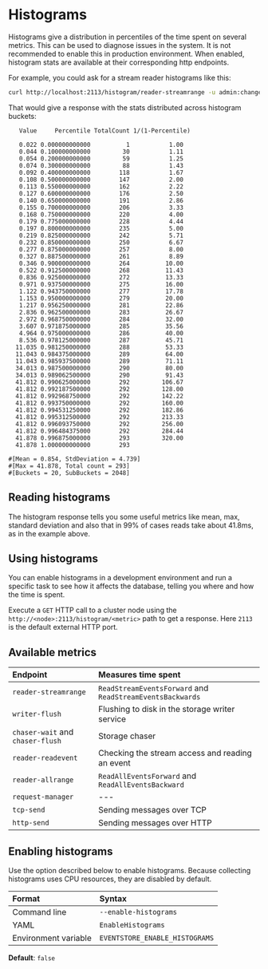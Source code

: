# Histograms

Histograms give a distribution in percentiles of the time spent on several metrics. This can be used to diagnose issues in the system. It is not recommended to enable this in production environment. When enabled, histogram stats are available at their corresponding http endpoints.

For example, you could ask for a stream reader histograms like this:

```bash
curl http://localhost:2113/histogram/reader-streamrange -u admin:changeit
```

That would give a response with the stats distributed across histogram buckets:

```
   Value     Percentile TotalCount 1/(1-Percentile)

   0.022 0.000000000000          1           1.00
   0.044 0.100000000000         30           1.11
   0.054 0.200000000000         59           1.25
   0.074 0.300000000000         88           1.43
   0.092 0.400000000000        118           1.67
   0.108 0.500000000000        147           2.00
   0.113 0.550000000000        162           2.22
   0.127 0.600000000000        176           2.50
   0.140 0.650000000000        191           2.86
   0.155 0.700000000000        206           3.33
   0.168 0.750000000000        220           4.00
   0.179 0.775000000000        228           4.44
   0.197 0.800000000000        235           5.00
   0.219 0.825000000000        242           5.71
   0.232 0.850000000000        250           6.67
   0.277 0.875000000000        257           8.00
   0.327 0.887500000000        261           8.89
   0.346 0.900000000000        264          10.00
   0.522 0.912500000000        268          11.43
   0.836 0.925000000000        272          13.33
   0.971 0.937500000000        275          16.00
   1.122 0.943750000000        277          17.78
   1.153 0.950000000000        279          20.00
   1.217 0.956250000000        281          22.86
   2.836 0.962500000000        283          26.67
   2.972 0.968750000000        284          32.00
   3.607 0.971875000000        285          35.56
   4.964 0.975000000000        286          40.00
   8.536 0.978125000000        287          45.71
  11.035 0.981250000000        288          53.33
  11.043 0.984375000000        289          64.00
  11.043 0.985937500000        289          71.11
  34.013 0.987500000000        290          80.00
  34.013 0.989062500000        290          91.43
  41.812 0.990625000000        292         106.67
  41.812 0.992187500000        292         128.00
  41.812 0.992968750000        292         142.22
  41.812 0.993750000000        292         160.00
  41.812 0.994531250000        292         182.86
  41.812 0.995312500000        292         213.33
  41.812 0.996093750000        292         256.00
  41.812 0.996484375000        292         284.44
  41.878 0.996875000000        293         320.00
  41.878 1.000000000000        293

#[Mean = 0.854, StdDeviation = 4.739]
#[Max = 41.878, Total count = 293]
#[Buckets = 20, SubBuckets = 2048]
```

## Reading histograms

The histogram response tells you some useful metrics like mean, max, standard deviation and also that in 99% of cases reads take about 41.8ms, as in the example above.

## Using histograms

You can enable histograms in a development environment and run a specific task to see how it affects the database, telling you where and how the time is spent.

Execute a `GET` HTTP call to a cluster node using the `http://<node>:2113/histogram/<metric>` path to get a response. Here `2113` is the default external HTTP port.

## Available metrics

| Endpoint | Measures time spent |
| :------- | :---------- |
| `reader-streamrange` | `ReadStreamEventsForward` and `ReadStreamEventsBackwards` |
| `writer-flush` | Flushing to disk in the storage writer service |
| `chaser-wait` and `chaser-flush` | Storage chaser |
| `reader-readevent` | Checking the stream access and reading an event |
| `reader-allrange` | `ReadAllEventsForward` and `ReadAllEventsBackward` |
| `request-manager` | --- |
| `tcp-send` | Sending messages over TCP |
| `http-send` | Sending messages over HTTP |

## Enabling histograms

Use the option described below to enable histograms. Because collecting histograms uses CPU resources, they are disabled by default. 

| Format               | Syntax |
| :------------------- | :----- |
| Command line         | `--enable-histograms` |
| YAML                 | `EnableHistograms` |
| Environment variable | `EVENTSTORE_ENABLE_HISTOGRAMS` |

**Default**: `false`

